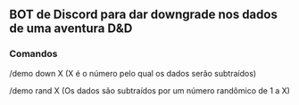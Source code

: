 ## BOT de Discord para dar downgrade nos dados de uma aventura D&D 

### Comandos

/demo down X (X é o número pelo qual os dados serão subtraídos)

/demo rand X (Os dados são subtraídos por um número randômico de 1 a X)


